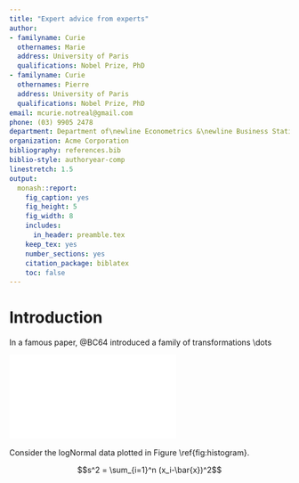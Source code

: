 ```yaml
---
title: "Expert advice from experts"
author:
- familyname: Curie
  othernames: Marie
  address: University of Paris
  qualifications: Nobel Prize, PhD
- familyname: Curie
  othernames: Pierre
  address: University of Paris
  qualifications: Nobel Prize, PhD
email: mcurie.notreal@gmail.com
phone: (03) 9905 2478
department: Department of\newline Econometrics &\newline Business Statistics
organization: Acme Corporation
bibliography: references.bib
biblio-style: authoryear-comp
linestretch: 1.5
output:
  monash::report:
    fig_caption: yes
    fig_height: 5
    fig_width: 8
    includes:
      in_header: preamble.tex
    keep_tex: yes
    number_sections: yes
    citation_package: biblatex
    toc: false
---
```





# Introduction

In a famous paper, @BC64 introduced a family of transformations \dots

![(\#fig:histogram)Nice histogram](Resort_files/figure-latex/histogram-1.pdf) 

Consider the logNormal data plotted in Figure \ref{fig:histogram}.

$$s^2 = \sum_{i=1}^n (x_i-\bar{x})^2$$

